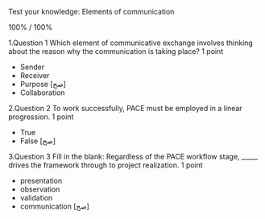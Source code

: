 Test your knowledge: Elements of communication

100% / 100%




1.Question 1 Which element of communicative exchange involves thinking about the reason why the communication is taking place? 1 point

* Sender
* Receiver
* Purpose [صح]
* Collaboration

2.Question 2 To work successfully, PACE must be employed in a linear progression.  1 point

* True
* False [صح]

3.Question 3 Fill in the blank: Regardless of the PACE workflow stage, _____ drives the framework through to project realization. 1 point

* presentation
* observation
* validation
* communication [صح]

